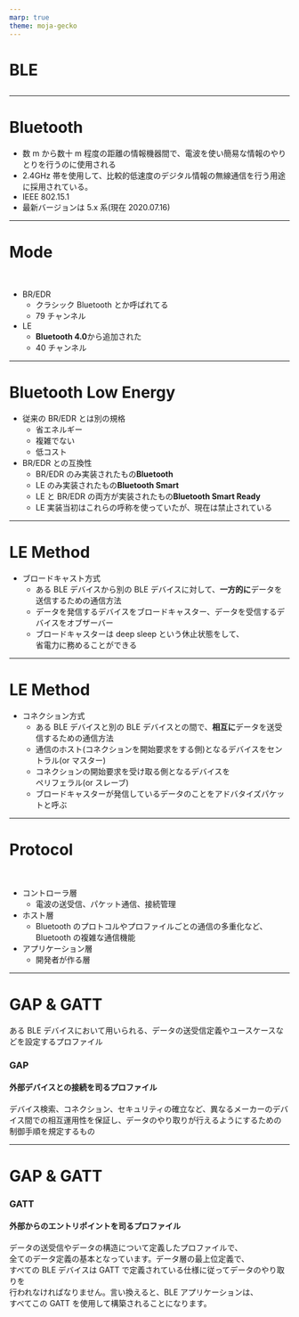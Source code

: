```yaml
---
marp: true
theme: moja-gecko
---
```


<!--- _class: cover -->

# BLE

##

---

# Bluetooth

- 数 m から数十 m 程度の距離の情報機器間で、電波を使い簡易な情報のやりとりを行うのに使用される
- 2.4GHz 帯を使用して、比較的低速度のデジタル情報の無線通信を行う用途に採用されている。
- IEEE 802.15.1
- 最新バージョンは 5.x 系(現在 2020.07.16)

---

# Mode

<br/>

- BR/EDR
  - クラシック Bluetooth とか呼ばれてる
  - 79 チャンネル
- LE
  - <strong>Bluetooth 4.0</strong>から追加された
  - 40 チャンネル
  <!-- 2MHz幅で分割 -->

---

# Bluetooth Low Energy

- 従来の BR/EDR とは別の規格
  - 省エネルギー
  - 複雑でない
  - 低コスト
- BR/EDR との互換性
  - BR/EDR のみ実装されたもの<strong>Bluetooth</strong>
  - LE のみ実装されたもの<strong>Bluetooth Smart</strong>
  - LE と BR/EDR の両方が実装されたもの<strong>Bluetooth Smart Ready</strong>
  - LE 実装当初はこれらの呼称を使っていたが、現在は禁止されている

---

# LE Method

- ブロードキャスト方式
  - ある BLE デバイスから別の BLE デバイスに対して、<strong>一方的に</strong>データを送信するための通信方法
  - データを発信するデバイスをブロードキャスター、データを受信するデバイスをオブザーバー
  - ブロードキャスターは deep sleep という休止状態をして、<br/>省電力に務めることができる

---

# LE Method

- コネクション方式
  - ある BLE デバイスと別の BLE デバイスとの間で、<strong>相互に</strong>データを送受信するための通信方法
  - 通信のホスト(コネクションを開始要求をする側)となるデバイスをセントラル(or マスター)
  - コネクションの開始要求を受け取る側となるデバイスを<br/>ペリフェラル(or スレーブ)
  - ブロードキャスターが発信しているデータのことをアドバタイズパケットと呼ぶ

---

# Protocol

<br/>

- コントローラ層
  - 電波の送受信、パケット通信、接続管理
- ホスト層
  - Bluetooth のプロトコルやプロファイルごとの通信の多重化など、Bluetooth の複雑な通信機能
- アプリケーション層
  - 開発者が作る層

---

# GAP & GATT

ある BLE デバイスにおいて用いられる、データの送受信定義やユースケースなどを設定するプロファイル

### GAP

#### 外部デバイスとの接続を司るプロファイル

デバイス検索、コネクション、セキュリティの確立など、異なるメーカーのデバイス間での相互運用性を保証し、データのやり取りが行えるようにするための<br/>制御手順を規定するもの

---

# GAP & GATT

### GATT

#### 外部からのエントリポイントを司るプロファイル

データの送受信やデータの構造について定義したプロファイルで、<br/>全てのデータ定義の基本となっています。データ層の最上位定義で、<br/>すべての BLE デバイスは GATT で定義されている仕様に従ってデータのやり取りを<br/>行われなければなりません。言い換えると、BLE アプリケーションは、<br/>すべてこの GATT を使用して構築されることになります。

